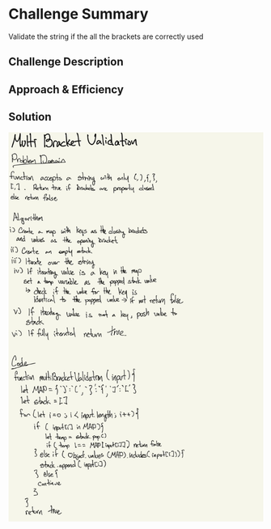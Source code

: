 # Challenge Summary
<!-- Short summary or background information -->
Validate the string if the all the brackets are correctly used
## Challenge Description
<!-- Description of the challenge -->

## Approach & Efficiency
<!-- What approach did you take? Why? What is the Big O space/time for this approach? -->

## Solution
<!-- Embedded whiteboard image -->
![](./img/valid-bracket.jpeg)